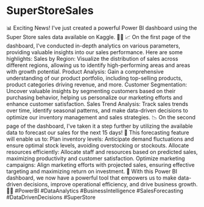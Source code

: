 # SuperStoreSales

📊 Exciting News! I've just created a powerful Power BI dashboard using the Super Store sales data available on Kaggle. 🚀🔥
📈 On the first page of the dashboard, I've conducted in-depth analytics on various parameters, providing valuable insights into our sales performance. Here are some highlights:
Sales by Region: Visualize the distribution of sales across different regions, allowing us to identify high-performing areas and areas with growth potential.
Product Analysis: Gain a comprehensive understanding of our product portfolio, including top-selling products, product categories driving revenue, and more.
Customer Segmentation: Uncover valuable insights by segmenting customers based on their purchasing behavior, helping us personalize our marketing efforts and enhance customer satisfaction.
Sales Trend Analysis: Track sales trends over time, identify seasonal patterns, and make data-driven decisions to optimize our inventory management and sales strategies.
📉 On the second page of the dashboard, I've taken it a step further by utilizing the available data to forecast our sales for the next 15 days! 📆 This forecasting feature will enable us to:
Plan inventory levels: Anticipate demand fluctuations and ensure optimal stock levels, avoiding overstocking or stockouts.
Allocate resources efficiently: Allocate staff and resources based on predicted sales, maximizing productivity and customer satisfaction.
Optimize marketing campaigns: Align marketing efforts with projected sales, ensuring effective targeting and maximizing return on investment.
🚀 With this Power BI dashboard, we now have a powerful tool that empowers us to make data-driven decisions, improve operational efficiency, and drive business growth. 💼💪
#PowerBI #DataAnalytics #BusinessIntelligence #SalesForecasting #DataDrivenDecisions #SuperStore
